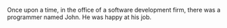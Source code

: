 Once upon a time, in the office of a software development firm,
there was a programmer named John.
He was happy at his job.
